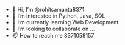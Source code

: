 - 👋 Hi, I’m @rohitsamanta8371
- 👀 I’m interested in Python, Java, SQL
- 🌱 I’m currently learning Web Development
- 💞️ I’m looking to collaborate on ...
- 📫 How to reach me 8371058157

<!---
rohitsamanta8371/rohitsamanta8371 is a ✨ special ✨ repository because its `README.md` (this file) appears on your GitHub profile.
You can click the Preview link to take a look at your changes.
--->
